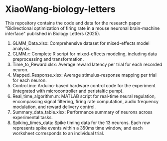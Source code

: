 # XiaoWang-biology-letters
This repository contains the code and data for the research paper "Bidirectional optimization of firing rate in a mouse neuronal brain-machine interface" published in Biology Letters (2025).
1. GLMM_Data.xlsx: Comprehensive dataset for mixed-effects model analysis.
2. GLMM.r: Complete R script for mixed-effects modeling, including data preprocessing and transformation.
3. Time_to_Reward.xlsx: Average reward latency per trial for each recorded neuron.
4. Mapped_Response.xlsx: Average stimulus-response mapping per trial for each neuron.
5. Control.ino: Arduino-based hardware control code for the experiment (integrated with microcontroller and peristaltic pump).
6. Real_time_algorithm.m: MATLAB script for real-time neural regulation, encompassing signal filtering, firing rate computation, audio frequency modulation, and reward delivery control.
7. Summary_data_table.xlsx: Performance summary of neurons across experimental tasks.
8. Spiking_times_data: Spike timing data for the 13 neurons. Each row represents spike events within a 350ms time window, and each worksheet corresponds to an individual trial.
